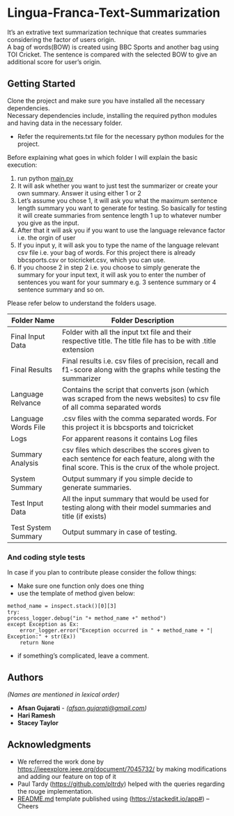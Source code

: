 <h1 id="lingua-franca-text-summarization">Lingua-Franca-Text-Summarization</h1>
<p>It’s an extrative text summarization technique that creates summaries considering the factor of users origin.<br>
A bag of words(BOW) is created using BBC Sports and another bag using TOI Cricket. The sentence is compared with the selected BOW to give an additional score for user’s origin.</p>
<h2 id="getting-started">Getting Started</h2>
<p>Clone the project and make sure you have installed all the necessary dependencies.<br>
Necessary dependencies include, installing the required python modules and having data in the necessary folder.</p>
<ul>
<li>Refer the requirements.txt file for the necessary python modules for the project.</li>
</ul>
<p>Before explaining what goes in which folder I will explain the basic execution:</p>
<ol>
<li>run python <a href="http://main.py">main.py</a></li>
<li>It will ask whether you want to just test the summarizer or create your own summary. Answer it using either 1 or 2</li>
<li>Let’s assume you chose 1, it will ask you what the maximum sentence length summary you want to generate for testing. So basically for testing it will create summaries from sentence length 1 up to whatever number you give as the input.</li>
<li>After that it will ask you if you want to use the language relevance factor i.e. the orgin of user</li>
<li>If you input y, it will ask you to type the name of the language relevant csv file i.e. your bag of words. For this project there is already bbcsports.csv or toicricket.csv, which you can use.</li>
<li>If you choose 2 in step 2 i.e. you choose to simply generate the summary for your input text, it will ask you to enter the number of sentences you want for your summary e.g. 3 sentence summary or 4 sentence summary and so on.</li>
</ol>
<p>Please refer below to understand the folders usage.</p>

<table>
<thead>
<tr>
<th>Folder Name</th>
<th>Folder Description</th>
</tr>
</thead>
<tbody>
<tr>
<td>Final Input Data</td>
<td>Folder with all the input txt file and their respective title. The title file has to be with .title extension</td>
</tr>
<tr>
<td>Final Results</td>
<td>Final results i.e. csv files of precision, recall and f1-score along with the graphs while testing the summarizer</td>
</tr>
<tr>
<td>Language Relvance</td>
<td>Contains the script that converts json (which was scraped from the news websites) to csv file of all comma separated words</td>
</tr>
<tr>
<td>Language Words File</td>
<td>.csv files with the comma separated words. For this project it is bbcsports and toicricket</td>
</tr>
<tr>
<td>Logs</td>
<td>For apparent reasons it contains Log files</td>
</tr>
<tr>
<td>Summary Analysis</td>
<td>csv files which describes the scores given to each sentence for each feature, along with the final score. This is the crux of the whole project.</td>
</tr>
<tr>
<td>System Summary</td>
<td>Output summary if you simple decide to generate summaries.</td>
</tr>
<tr>
<td>Test Input Data</td>
<td>All the input summary that would be used for testing along with their model summaries and title (if exists)</td>
</tr>
<tr>
<td>Test System Summary</td>
<td>Output summary in case of testing.</td>
</tr>
</tbody>
</table><h3 id="and-coding-style-tests">And coding style tests</h3>
<p>In case if you plan to contribute please consider the follow things:</p>
<ul>
<li>Make sure one function only does one thing</li>
<li>use the template of method given below:</li>
</ul>
<pre><code>method_name = inspect.stack()[0][3]
try:
process_logger.debug("in "+ method_name +" method")
except Exception as Ex:
 	error_logger.error("Exception occurred in " + method_name + "| Exception:" + str(Ex))
 	return None
</code></pre>
<ul>
<li>if something’s complicated, leave a comment.</li>
</ul>
<h2 id="authors">Authors</h2>
<p><em>(Names are mentioned in lexical order)</em></p>
<ul>
<li><strong>Afsan Gujarati</strong> - <em>(<a href="mailto:afsan.gujarati@gmail.com">afsan.gujarati@gmail.com</a>)</em></li>
<li><strong>Hari Ramesh</strong></li>
<li><strong>Stacey Taylor</strong></li>
</ul>
<h2 id="acknowledgments">Acknowledgments</h2>
<ul>
<li>We referred the work done by <a href="https://ieeexplore.ieee.org/document/7045732/">https://ieeexplore.ieee.org/document/7045732/</a> by making modifications and adding our feature on top of it</li>
<li>Paul Tardy (<a href="https://github.com/pltrdy">https://github.com/pltrdy</a>) helped with the queries regarding the rouge implementation.</li>
<li><a href="http://README.md">README.md</a> template published using (<a href="https://stackedit.io/app#">https://stackedit.io/app#</a>) – Cheers</li>
</ul>

